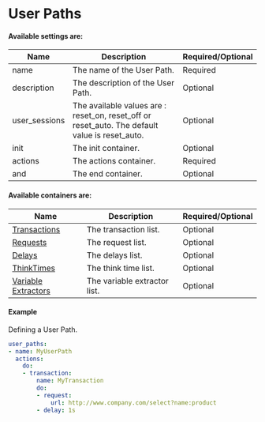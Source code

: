 # User Paths

#### Available settings are:

| Name        | Description                                                  | Required/Optional |
| ----------- | ------------------------------------------------------------ | ----------------- |
| name        | The name of the User Path.                                   | Required          |
| description | The description of the User Path.                            | Optional          |
| user_sessions  | The available values are : reset_on, reset_off or reset_auto. The default value is reset_auto.  | Optional |
| init         | The init container.                                         | Optional          |
| actions      | The actions container.                                      | Required          |
| and          | The end container.                                          | Optional          |

#### Available containers are:

| Name        | Description                                                  | Required/Optional |
| ----------- | ------------------------------------------------------------ | ----------------- |
| [Transactions](transaction.md)| The transaction list.                      | Optional          |
| [Requests](request.md)        | The request list.                          | Optional          |
| [Delays](delay.md)            | The delays list.                           | Optional          |
| [ThinkTimes](delay.md)        | The think time list.                       | Optional          |
| [Variable Extractors](variable-extractor.md)            | The variable extractor list.                           | Optional          |

#### Example
Defining a User Path.
```yaml
user_paths:
- name: MyUserPath
  actions:
    do:
    - transaction:
        name: MyTransaction
        do:
        - request:
            url: http://www.company.com/select?name:product
        - delay: 1s
```